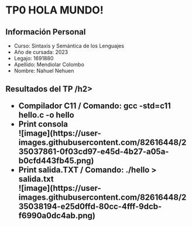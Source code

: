 <!DOCTYPE html>
<html>
<head>
	
</head>
<body>
	<h1>TP0 HOLA MUNDO!</h1>

<h2>Información Personal</h2>
<ul>
	<li>Curso: Sintaxis y Semántica de los Lenguajes</li>
	<li>Año de cursada: 2023</li>
	<li>Legajo: 1691880 </li>
	<li>Apellido: Mendiolar Colombo</li>
	<li>Nombre: Nahuel Nehuen</li>
</ul>

<h2>Resultados del TP /h2>
<ul>
<li>Compilador C11 / Comando: gcc -std=c11 hello.c -o hello</li>
<li>Print consola</li>
![image](https://user-images.githubusercontent.com/82616448/235037861-0f03cd97-e45d-4b27-a05a-b0cfd443fb45.png)
<li>Print salida.TXT / Comando: ./hello > salida.txt </li>
![image](https://user-images.githubusercontent.com/82616448/235038194-e25d0ffd-80cc-4fff-9dcb-f6990a0dc4ab.png)

</ul>

</body>
</html>
